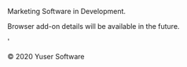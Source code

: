  <html>
  <p> Marketing Software in Development. </p>
<p> Browser add-on details will be available in the future. </p>'
 
 
 
 
 
 
 
 
 
 
 
 
 
<p> © 2020 Yuser Software </p>
</html>
